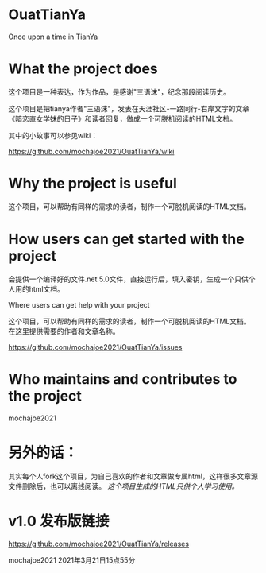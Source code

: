 # OuatTianYa
Once upon a time in TianYa


# What the project does

这个项目是一种表达，作为作品，是感谢"三语沫"，纪念那段阅读历史。

这个项目是把tianya作者"三语沫"，发表在天涯社区-一路同行-右岸文字的文章《暗恋直女学妹的日子》和读者回复，做成一个可脱机阅读的HTML文档。

其中的小故事可以参见wiki：

https://github.com/mochajoe2021/OuatTianYa/wiki

# Why the project is useful


这个项目，可以帮助有同样的需求的读者，制作一个可脱机阅读的HTML文档。


# How users can get started with the project

会提供一个编译好的文件.net 5.0文件，直接运行后，填入密钥，生成一个只供个人用的html文档。


Where users can get help with your project

这个项目，可以帮助有同样的需求的读者，制作一个可脱机阅读的HTML文档。
在这里提供需要的作者和文章名称。

https://github.com/mochajoe2021/OuatTianYa/issues


# Who maintains and contributes to the project
 mochajoe2021 
 
# 另外的话： 
其实每个人fork这个项目，为自己喜欢的作者和文章做专属html，这样很多文章源文件删除后，也可以离线阅读。
*这个项目生成的HTML只供个人学习使用。* 

# v1.0 发布版链接
https://github.com/mochajoe2021/OuatTianYa/releases

 mochajoe2021 
 2021年3月21日15点55分
